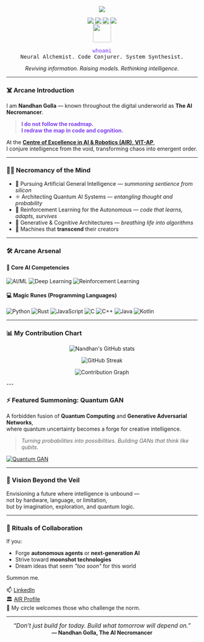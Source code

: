 <!--
   ███    ██  █████  ███    ██ ██████  ██   ██  █████  ███    ██  ██████  ███████ ███████ 
   ████   ██ ██   ██ ████   ██ ██   ██ ██   ██ ██   ██ ████   ██ ██       ██      ██   ██ 
   ██ ██  ██ ███████ ██ ██  ██ ██   ██ ███████ ███████ ██ ██  ██ ██   ███ █████   ██████  
   ██  ██ ██ ██   ██ ██  ██ ██ ██   ██ ██   ██ ██   ██ ██  ██ ██ ██    ██ ██      ██   ██ 
   ██   ████ ██   ██ ██   ████ ██████  ██   ██ ██   ██ ██   ████  ██████  ███████ ██   ██ 
-->

<p align="center">
  <img src="https://readme-typing-svg.demolab.com?font=Fira+Code&weight=900&size=36&pause=1000&color=7E3FF2&center=true&vCenter=true&multiline=true&width=700&height=70&lines=Nandhan+Golla;The+AI+Necromancer" />
</p>

<p align="center">
  <img src="https://img.shields.io/badge/Nickname-The%20AI%20Necromancer-7e3ff2?style=for-the-badge&logo=ghost&logoColor=white" />
  <img src="https://img.shields.io/badge/LinkedIn-Connect-0A66C2?style=for-the-badge&logo=linkedin&logoColor=white" />
  <img src="https://img.shields.io/badge/AIR%20VIT--AP-Member-2b2d42?style=for-the-badge&logo=academia&logoColor=white" />
  <img src="https://img.shields.io/badge/Featured-Quantum%20GAN-ff00dd?style=for-the-badge&logo=quantconnect&logoColor=white" />
</p>


<div align="center" style="margin-top: -16px;">
  <img src="https://skillicons.dev/icons?i=python,rust,cpp,java,js,kotlin" height="48" />
</div>

<pre align="center"><span style="color:#7e3ff2;">whoami</span>
Neural Alchemist. Code Conjurer. System Synthesist.</pre>

<p align="center">
  <em>Reviving information. Raising models. Rethinking intelligence.</em>
</p>

---

### ☠️ Arcane Introduction

I am <b>Nandhan Golla</b> — known throughout the digital underworld as <b>The AI Necromancer</b>.

> <span style="color:#7e3ff2;"><b>I do not follow the roadmap.<br>I redraw the map in code and cognition.</b></span>

At the [<b>Centre of Excellence in AI & Robotics (AIR), VIT-AP</b>](https://air.vitap.ac.in/members/nandhan.html),  
I conjure intelligence from the void, transforming chaos into emergent order.

---

### 🧙‍♂️ Necromancy of the Mind

- 🧠 Pursuing Artificial General Intelligence — <i>summoning sentience from silicon</i>
- ⚛️ Architecting Quantum AI Systems — <i>entangling thought and probability</i>
- 🤖 Reinforcement Learning for the Autonomous — <i>code that learns, adapts, survives</i>
- 🧬 Generative & Cognitive Architectures — <i>breathing life into algorithms</i>
- 🌌 Machines that <b>transcend</b> their creators

---

### 🛠️ Arcane Arsenal

#### 🧠 Core AI Competencies
![AI/ML](https://img.shields.io/badge/AI%20%26%20ML-Expert-7e3ff2?style=flat-square&logo=ai&logoColor=white)
![Deep Learning](https://img.shields.io/badge/Deep%20Learning-Advanced-ff8800?style=flat-square&logo=pytorch&logoColor=white)
![Reinforcement Learning](https://img.shields.io/badge/Reinforcement%20Learning-Proficient-ff2222?style=flat-square&logo=openaigym&logoColor=white)

#### 💻 Magic Runes (Programming Languages)
![Python](https://img.shields.io/badge/Python-3776AB?style=flat-square&logo=python&logoColor=white)
![Rust](https://img.shields.io/badge/Rust-000000?style=flat-square&logo=rust&logoColor=white)
![JavaScript](https://img.shields.io/badge/JavaScript-F7DF1E?style=flat-square&logo=javascript&logoColor=black)
![C](https://img.shields.io/badge/C-00599C?style=flat-square&logo=c&logoColor=white)
![C++](https://img.shields.io/badge/C++-00599C?style=flat-square&logo=cpp&logoColor=white)
![Java](https://img.shields.io/badge/Java-007396?style=flat-square&logo=java&logoColor=white)
![Kotlin](https://img.shields.io/badge/Kotlin-0095D5?style=flat-square&logo=kotlin&logoColor=white)

---

### 📊 My Contribution Chart

<p align="center">
  <img src="https://github-readme-stats.vercel.app/api?username=Nandhan-Golla&show_icons=true&theme=tokyonight&hide_title=true&count_private=true" alt="Nandhan's GitHub stats" />
</p>

<p align="center">
  <img src="https://github-readme-streak-stats.herokuapp.com/?user=Nandhan-Golla&theme=tokyonight" alt="GitHub Streak" />
</p>

<p align="center">
  <img src="https://github-readme-activity-graph.vercel.app/graph?username=Nandhan-Golla&theme=tokyo-night&hide_border=true" alt="Contribution Graph"/>
</p>
---

### ⚡️ Featured Summoning: Quantum GAN

A forbidden fusion of <b>Quantum Computing</b> and <b>Generative Adversarial Networks</b>,  
where quantum uncertainty becomes a forge for creative intelligence.

> <i>Turning probabilities into possibilities. Building GANs that think like qubits.</i>

[![Quantum GAN](https://img.shields.io/badge/See%20Project-Quantum%20GAN-7e3ff2?logo=github&logoColor=white)](https://github.com/Nandhan-Golla/Quantum-GAN)

---

### 🔮 Vision Beyond the Veil

Envisioning a future where intelligence is unbound —  
not by hardware, language, or limitation,  
but by imagination, exploration, and quantum logic.

---

### 🤝 Rituals of Collaboration

If you:
- Forge **autonomous agents** or **next-generation AI**
- Strive toward **moonshot technologies**
- Dream ideas that seem *"too soon"* for this world

Summon me.

📫 [LinkedIn](https://in.linkedin.com/in/nandhan-golla-74901a31b)  
🏛️ [AIR Profile](https://air.vitap.ac.in/members/nandhan.html)  
🧠 My circle welcomes those who challenge the norm.

---

<p align="center">
  <em style="font-size:1.1em;">“Don’t just build for today. Build what tomorrow will depend on.”</em><br/>
  <b>— Nandhan Golla, The AI Necromancer</b>
</p>
